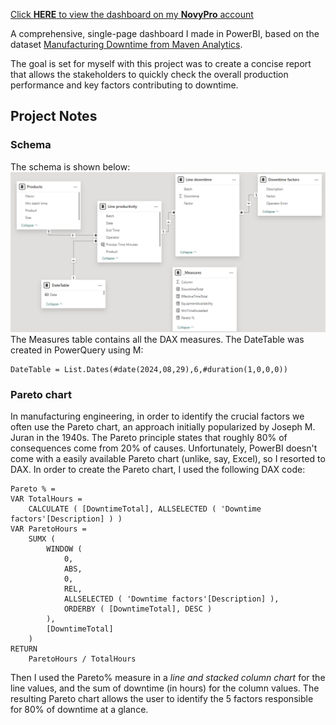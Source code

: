 [Click **HERE** to view the dashboard on my **NovyPro** account](https://project.novypro.com/b8g054)

A comprehensive, single-page dashboard I made in PowerBI, based on the dataset [Manufacturing Downtime from Maven Analytics](https://mavenanalytics.io/data-playground).

The goal is set for myself with this project was to create a concise report that allows the stakeholders to quickly check the overall production performance and key factors contributing to downtime.

## Project Notes
### Schema
The schema is shown below:
![Schema](ManufacturingDowntime_Schema.png)
The Measures table contains all the DAX measures. The DateTable was created in PowerQuery using M:
```
DateTable = List.Dates(#date(2024,08,29),6,#duration(1,0,0,0))
```
### Pareto chart
In manufacturing engineering, in order to identify the crucial factors we often use the Pareto chart, an approach initially popularized by Joseph M. Juran in the 1940s. The Pareto principle states that roughly 80% of consequences come from 20% of causes. Unfortunately, PowerBI doesn't come with a easily available Pareto chart (unlike, say, Excel), so I resorted to DAX. In order to create the Pareto chart, I used the following DAX code:
```
Pareto % = 
VAR TotalHours =
    CALCULATE ( [DowntimeTotal], ALLSELECTED ( 'Downtime factors'[Description] ) )
VAR ParetoHours =
    SUMX (
        WINDOW (
            0,
            ABS,
            0,
            REL,
            ALLSELECTED ( 'Downtime factors'[Description] ),
            ORDERBY ( [DowntimeTotal], DESC )
        ),
        [DowntimeTotal]
    )
RETURN
    ParetoHours / TotalHours
```
Then I used the Pareto% measure in a *line and stacked column chart* for the line values, and the sum of downtime (in hours) for the column values. The resulting Pareto chart allows the user to identify the 5 factors responsible for 80% of downtime at a glance.
